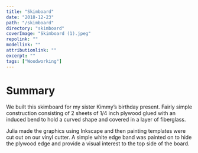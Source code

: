 ```yaml
---
title: "Skimboard"
date: "2018-12-23"
path: "/skimboard"
directory: "skimboard"
coverImage: "Skimboard (1).jpeg"
repolink: ""
modellink: ""
attributionlink: ""
excerpt: ""
tags: ["Woodworking"]
---
```


# Summary

We built this skimboard for my sister Kimmy’s birthday present. Fairly simple construction consisting of 2 sheets of 1/4 inch plywood glued with an induced bend to hold a curved shape and covered in a layer of fiberglass.

Julia made the graphics using Inkscape and then painting templates were cut out on our vinyl cutter. A simple white edge band was painted on to hide the plywood edge and provide a visual interest to the top side of the board.
